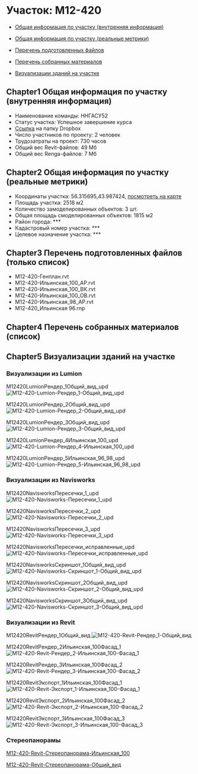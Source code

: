 # Участок: M12-420

* [Общая информация по участку (внутренняя информация)](#Chapter1)

* [Общая информация по участку (реальные метрики)](#Chapter2)

* [Перечень подготовленных файлов](#Chapter3)

* [Перечень собранных материалов](#Chapter4)

* [Визуализации зданий на участке](#Chapter5)

## <a id="test">Chapter1</a> Общая информация по участку (внутренняя информация)
+ Наименование команды: ННГАСУ52
+ Статус участка: Успешное завершение курса
+ [Ссылка](https://www.dropbox.com/sh/wvvgv1nw1iqred9/AACRJsGQMsl8oKH39DX2H-sSa/M12_420?dl=0) на папку Dropbox
+ Число участников по проекту: 2 человек
+ Трудозатраты на проект: 730 часов
+ Общий вес Revit-файлов: 49 Мб
+ Общий вес Renga-файлов: 7 Мб
## <a id="test">Chapter2</a> Общая информация по участку (реальные метрики)
+ Координаты участка: 56.315695,43.987424, [посмотреть на карте]("yandex.ru/maps/47/nizhny-novgorod/?ll=56.315695%2C43.987424&z=19")
+ Площадь участка: 2518 м2
+ Количество замоделированных объектов: 3 шт.
+ Общая площадь смоделированных объектов: 1815 м2
+ Район города: *** 
+ Кадастровый номер участка: *** 
+ Целевое назначение участка: *** 
## <a id="test">Chapter3</a> Перечень подготовленных файлов (только список)
+ M12-420-Генплан.rvt
+ M12-420-Ильинская_100_АР.rvt
+ M12-420-Ильинская_100_ВК.rvt
+ M12-420-Ильинская_100_ОВ.rvt
+ М12-420-Ильинская_98_АР.rvt
+ М12-420_Ильинская 96.rnp
## <a id="test">Chapter4</a> Перечень собранных материалов (список)
## <a id="test">Chapter5</a> Визуализации зданий на участке
### Визуализации из Lumion
M12420LumionРендер_1Общий_вид_upd
![M12-420-Lumion-Рендер_1-Общий_вид_upd](/Images/M12_420/M12-420-Lumion-Рендер_1-Общий_вид_upd_Compressed.jpg)

M12420LumionРендер_2Общий_вид_upd
![M12-420-Lumion-Рендер_2-Общий_вид_upd](/Images/M12_420/M12-420-Lumion-Рендер_2-Общий_вид_upd_Compressed.jpg)

M12420LumionРендер_3Общий_вид_upd
![M12-420-Lumion-Рендер_3-Общий_вид_upd](/Images/M12_420/M12-420-Lumion-Рендер_3-Общий_вид_upd_Compressed.jpg)

M12420LumionРендер_4Ильинская_100_upd
![M12-420-Lumion-Рендер_4-Ильинская_100_upd](/Images/M12_420/M12-420-Lumion-Рендер_4-Ильинская_100_upd_Compressed.jpg)

M12420LumionРендер_5Ильинская_96_98_upd
![M12-420-Lumion-Рендер_5-Ильинская_96_98_upd](/Images/M12_420/M12-420-Lumion-Рендер_5-Ильинская_96_98_upd_Compressed.jpg)

### Визуализации из Navisworks
M12420NavisworksПересечки_1_upd
![M12-420-Navisworks-Пересечки_1_upd](/Images/M12_420/M12-420-Navisworks-Пересечки_1_upd_Compressed.jpg)

M12420NavisworksПересечки_2_upd
![M12-420-Navisworks-Пересечки_2_upd](/Images/M12_420/M12-420-Navisworks-Пересечки_2_upd_Compressed.jpg)

M12420NavisworksПересечки_3_upd
![M12-420-Navisworks-Пересечки_3_upd](/Images/M12_420/M12-420-Navisworks-Пересечки_3_upd_Compressed.jpg)

M12420NavisworksПересечки_исправленные_upd
![M12-420-Navisworks-Пересечки_исправленные_upd](/Images/M12_420/M12-420-Navisworks-Пересечки_исправленные_upd_Compressed.jpg)

M12420NavisworksСкриншот_1Общий_вид_upd
![M12-420-Navisworks-Скриншот_1-Общий_вид_upd](/Images/M12_420/M12-420-Navisworks-Скриншот_1-Общий_вид_upd_Compressed.jpg)

M12420NavisworksСкриншот_2Общий_вид_upd
![M12-420-Navisworks-Скриншот_2-Общий_вид_upd](/Images/M12_420/M12-420-Navisworks-Скриншот_2-Общий_вид_upd_Compressed.jpg)

M12420NavisworksСкриншот_3Общий_вид_upd
![M12-420-Navisworks-Скриншот_3-Общий_вид_upd](/Images/M12_420/M12-420-Navisworks-Скриншот_3-Общий_вид_upd_Compressed.jpg)

### Визуализации из Revit
M12420RevitРендер_1Общий_вид
![M12-420-Revit-Рендер_1-Общий_вид](/Images/M12_420/M12-420-Revit-Рендер_1-Общий_вид_Compressed.jpg)

M12420RevitРендер_2Ильинская_100Фасад_1
![M12-420-Revit-Рендер_2-Ильинская_100-Фасад_1](/Images/M12_420/M12-420-Revit-Рендер_2-Ильинская_100-Фасад_1_Compressed.jpg)

M12420RevitРендер_3Ильинская_100Фасад_2
![M12-420-Revit-Рендер_3-Ильинская_100-Фасад_2](/Images/M12_420/M12-420-Revit-Рендер_3-Ильинская_100-Фасад_2_Compressed.jpg)

M12420RevitЭкспорт_1Ильинская_100Фасад_1
![M12-420-Revit-Экспорт_1-Ильинская_100-Фасад_1](/Images/M12_420/M12-420-Revit-Экспорт_1-Ильинская_100-Фасад_1_Compressed.jpg)

M12420RevitЭкспорт_2Ильинская_100Фасад_2
![M12-420-Revit-Экспорт_2-Ильинская_100-Фасад_2](/Images/M12_420/M12-420-Revit-Экспорт_2-Ильинская_100-Фасад_2_Compressed.jpg)

M12420RevitЭкспорт_3Ильинская_100Фасад_3
![M12-420-Revit-Экспорт_3-Ильинская_100-Фасад_3](/Images/M12_420/M12-420-Revit-Экспорт_3-Ильинская_100-Фасад_3_Compressed.jpg)

### Стереопанорамы
[M12-420-Revit-Стереопанорама-Ильинская_100](https://pano.autodesk.com/pano.html?url=jpgs/ca4b81eb-6fcd-4ecb-a0f5-1442efa66aac&version=2)

[M12-420-Revit-Стереопанорама-Общий_вид](https://pano.autodesk.com/pano.html?url=jpgs/8356a094-1670-44a4-ab56-62e51cb7a8f5&version=2)

